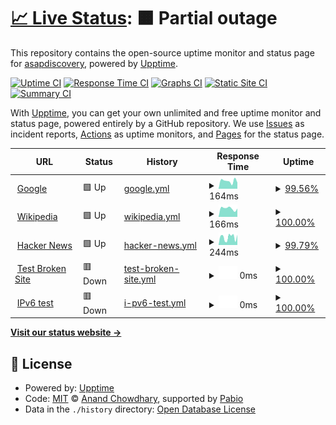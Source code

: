 # [📈 Live Status](https://status.asapdata.org): <!--live status--> **🟧 Partial outage**

This repository contains the open-source uptime monitor and status page for [asapdiscovery](https://status.asapdata.org), powered by [Upptime](https://github.com/upptime/upptime).

[![Uptime CI](https://github.com/asapdiscovery/status/workflows/Uptime%20CI/badge.svg)](https://github.com/asapdiscovery/status/actions?query=workflow%3A%22Uptime+CI%22)
[![Response Time CI](https://github.com/asapdiscovery/status/workflows/Response%20Time%20CI/badge.svg)](https://github.com/asapdiscovery/status/actions?query=workflow%3A%22Response+Time+CI%22)
[![Graphs CI](https://github.com/asapdiscovery/status/workflows/Graphs%20CI/badge.svg)](https://github.com/asapdiscovery/status/actions?query=workflow%3A%22Graphs+CI%22)
[![Static Site CI](https://github.com/asapdiscovery/status/workflows/Static%20Site%20CI/badge.svg)](https://github.com/asapdiscovery/status/actions?query=workflow%3A%22Static+Site+CI%22)
[![Summary CI](https://github.com/asapdiscovery/status/workflows/Summary%20CI/badge.svg)](https://github.com/asapdiscovery/status/actions?query=workflow%3A%22Summary+CI%22)

With [Upptime](https://upptime.js.org), you can get your own unlimited and free uptime monitor and status page, powered entirely by a GitHub repository. We use [Issues](https://github.com/asapdiscovery/status/issues) as incident reports, [Actions](https://github.com/asapdiscovery/status/actions) as uptime monitors, and [Pages](https://status.asapdata.org) for the status page.

<!--start: status pages-->
<!-- This summary is generated by Upptime (https://github.com/upptime/upptime) -->
<!-- Do not edit this manually, your changes will be overwritten -->
<!-- prettier-ignore -->
| URL | Status | History | Response Time | Uptime |
| --- | ------ | ------- | ------------- | ------ |
| <img alt="" src="https://icons.duckduckgo.com/ip3/www.google.com.ico" height="13"> [Google](https://www.google.com) | 🟩 Up | [google.yml](https://github.com/asapdiscovery/status/commits/HEAD/history/google.yml) | <details><summary><img alt="Response time graph" src="./graphs/google/response-time-week.png" height="20"> 164ms</summary><br><a href="https://status.asapdata.org/history/google"><img alt="Response time 134" src="https://img.shields.io/endpoint?url=https%3A%2F%2Fraw.githubusercontent.com%2Fasapdiscovery%2Fstatus%2FHEAD%2Fapi%2Fgoogle%2Fresponse-time.json"></a><br><a href="https://status.asapdata.org/history/google"><img alt="24-hour response time 121" src="https://img.shields.io/endpoint?url=https%3A%2F%2Fraw.githubusercontent.com%2Fasapdiscovery%2Fstatus%2FHEAD%2Fapi%2Fgoogle%2Fresponse-time-day.json"></a><br><a href="https://status.asapdata.org/history/google"><img alt="7-day response time 164" src="https://img.shields.io/endpoint?url=https%3A%2F%2Fraw.githubusercontent.com%2Fasapdiscovery%2Fstatus%2FHEAD%2Fapi%2Fgoogle%2Fresponse-time-week.json"></a><br><a href="https://status.asapdata.org/history/google"><img alt="30-day response time 134" src="https://img.shields.io/endpoint?url=https%3A%2F%2Fraw.githubusercontent.com%2Fasapdiscovery%2Fstatus%2FHEAD%2Fapi%2Fgoogle%2Fresponse-time-month.json"></a><br><a href="https://status.asapdata.org/history/google"><img alt="1-year response time 134" src="https://img.shields.io/endpoint?url=https%3A%2F%2Fraw.githubusercontent.com%2Fasapdiscovery%2Fstatus%2FHEAD%2Fapi%2Fgoogle%2Fresponse-time-year.json"></a></details> | <details><summary><a href="https://status.asapdata.org/history/google">99.56%</a></summary><a href="https://status.asapdata.org/history/google"><img alt="All-time uptime 100.00%" src="https://img.shields.io/endpoint?url=https%3A%2F%2Fraw.githubusercontent.com%2Fasapdiscovery%2Fstatus%2FHEAD%2Fapi%2Fgoogle%2Fuptime.json"></a><br><a href="https://status.asapdata.org/history/google"><img alt="24-hour uptime 96.93%" src="https://img.shields.io/endpoint?url=https%3A%2F%2Fraw.githubusercontent.com%2Fasapdiscovery%2Fstatus%2FHEAD%2Fapi%2Fgoogle%2Fuptime-day.json"></a><br><a href="https://status.asapdata.org/history/google"><img alt="7-day uptime 99.56%" src="https://img.shields.io/endpoint?url=https%3A%2F%2Fraw.githubusercontent.com%2Fasapdiscovery%2Fstatus%2FHEAD%2Fapi%2Fgoogle%2Fuptime-week.json"></a><br><a href="https://status.asapdata.org/history/google"><img alt="30-day uptime 99.90%" src="https://img.shields.io/endpoint?url=https%3A%2F%2Fraw.githubusercontent.com%2Fasapdiscovery%2Fstatus%2FHEAD%2Fapi%2Fgoogle%2Fuptime-month.json"></a><br><a href="https://status.asapdata.org/history/google"><img alt="1-year uptime 99.99%" src="https://img.shields.io/endpoint?url=https%3A%2F%2Fraw.githubusercontent.com%2Fasapdiscovery%2Fstatus%2FHEAD%2Fapi%2Fgoogle%2Fuptime-year.json"></a></details>
| <img alt="" src="https://icons.duckduckgo.com/ip3/en.wikipedia.org.ico" height="13"> [Wikipedia](https://en.wikipedia.org) | 🟩 Up | [wikipedia.yml](https://github.com/asapdiscovery/status/commits/HEAD/history/wikipedia.yml) | <details><summary><img alt="Response time graph" src="./graphs/wikipedia/response-time-week.png" height="20"> 166ms</summary><br><a href="https://status.asapdata.org/history/wikipedia"><img alt="Response time 525" src="https://img.shields.io/endpoint?url=https%3A%2F%2Fraw.githubusercontent.com%2Fasapdiscovery%2Fstatus%2FHEAD%2Fapi%2Fwikipedia%2Fresponse-time.json"></a><br><a href="https://status.asapdata.org/history/wikipedia"><img alt="24-hour response time 162" src="https://img.shields.io/endpoint?url=https%3A%2F%2Fraw.githubusercontent.com%2Fasapdiscovery%2Fstatus%2FHEAD%2Fapi%2Fwikipedia%2Fresponse-time-day.json"></a><br><a href="https://status.asapdata.org/history/wikipedia"><img alt="7-day response time 166" src="https://img.shields.io/endpoint?url=https%3A%2F%2Fraw.githubusercontent.com%2Fasapdiscovery%2Fstatus%2FHEAD%2Fapi%2Fwikipedia%2Fresponse-time-week.json"></a><br><a href="https://status.asapdata.org/history/wikipedia"><img alt="30-day response time 525" src="https://img.shields.io/endpoint?url=https%3A%2F%2Fraw.githubusercontent.com%2Fasapdiscovery%2Fstatus%2FHEAD%2Fapi%2Fwikipedia%2Fresponse-time-month.json"></a><br><a href="https://status.asapdata.org/history/wikipedia"><img alt="1-year response time 525" src="https://img.shields.io/endpoint?url=https%3A%2F%2Fraw.githubusercontent.com%2Fasapdiscovery%2Fstatus%2FHEAD%2Fapi%2Fwikipedia%2Fresponse-time-year.json"></a></details> | <details><summary><a href="https://status.asapdata.org/history/wikipedia">100.00%</a></summary><a href="https://status.asapdata.org/history/wikipedia"><img alt="All-time uptime 100.00%" src="https://img.shields.io/endpoint?url=https%3A%2F%2Fraw.githubusercontent.com%2Fasapdiscovery%2Fstatus%2FHEAD%2Fapi%2Fwikipedia%2Fuptime.json"></a><br><a href="https://status.asapdata.org/history/wikipedia"><img alt="24-hour uptime 100.00%" src="https://img.shields.io/endpoint?url=https%3A%2F%2Fraw.githubusercontent.com%2Fasapdiscovery%2Fstatus%2FHEAD%2Fapi%2Fwikipedia%2Fuptime-day.json"></a><br><a href="https://status.asapdata.org/history/wikipedia"><img alt="7-day uptime 100.00%" src="https://img.shields.io/endpoint?url=https%3A%2F%2Fraw.githubusercontent.com%2Fasapdiscovery%2Fstatus%2FHEAD%2Fapi%2Fwikipedia%2Fuptime-week.json"></a><br><a href="https://status.asapdata.org/history/wikipedia"><img alt="30-day uptime 100.00%" src="https://img.shields.io/endpoint?url=https%3A%2F%2Fraw.githubusercontent.com%2Fasapdiscovery%2Fstatus%2FHEAD%2Fapi%2Fwikipedia%2Fuptime-month.json"></a><br><a href="https://status.asapdata.org/history/wikipedia"><img alt="1-year uptime 100.00%" src="https://img.shields.io/endpoint?url=https%3A%2F%2Fraw.githubusercontent.com%2Fasapdiscovery%2Fstatus%2FHEAD%2Fapi%2Fwikipedia%2Fuptime-year.json"></a></details>
| <img alt="" src="https://icons.duckduckgo.com/ip3/news.ycombinator.com.ico" height="13"> [Hacker News](https://news.ycombinator.com) | 🟩 Up | [hacker-news.yml](https://github.com/asapdiscovery/status/commits/HEAD/history/hacker-news.yml) | <details><summary><img alt="Response time graph" src="./graphs/hacker-news/response-time-week.png" height="20"> 244ms</summary><br><a href="https://status.asapdata.org/history/hacker-news"><img alt="Response time 276" src="https://img.shields.io/endpoint?url=https%3A%2F%2Fraw.githubusercontent.com%2Fasapdiscovery%2Fstatus%2FHEAD%2Fapi%2Fhacker-news%2Fresponse-time.json"></a><br><a href="https://status.asapdata.org/history/hacker-news"><img alt="24-hour response time 317" src="https://img.shields.io/endpoint?url=https%3A%2F%2Fraw.githubusercontent.com%2Fasapdiscovery%2Fstatus%2FHEAD%2Fapi%2Fhacker-news%2Fresponse-time-day.json"></a><br><a href="https://status.asapdata.org/history/hacker-news"><img alt="7-day response time 244" src="https://img.shields.io/endpoint?url=https%3A%2F%2Fraw.githubusercontent.com%2Fasapdiscovery%2Fstatus%2FHEAD%2Fapi%2Fhacker-news%2Fresponse-time-week.json"></a><br><a href="https://status.asapdata.org/history/hacker-news"><img alt="30-day response time 276" src="https://img.shields.io/endpoint?url=https%3A%2F%2Fraw.githubusercontent.com%2Fasapdiscovery%2Fstatus%2FHEAD%2Fapi%2Fhacker-news%2Fresponse-time-month.json"></a><br><a href="https://status.asapdata.org/history/hacker-news"><img alt="1-year response time 276" src="https://img.shields.io/endpoint?url=https%3A%2F%2Fraw.githubusercontent.com%2Fasapdiscovery%2Fstatus%2FHEAD%2Fapi%2Fhacker-news%2Fresponse-time-year.json"></a></details> | <details><summary><a href="https://status.asapdata.org/history/hacker-news">99.79%</a></summary><a href="https://status.asapdata.org/history/hacker-news"><img alt="All-time uptime 100.00%" src="https://img.shields.io/endpoint?url=https%3A%2F%2Fraw.githubusercontent.com%2Fasapdiscovery%2Fstatus%2FHEAD%2Fapi%2Fhacker-news%2Fuptime.json"></a><br><a href="https://status.asapdata.org/history/hacker-news"><img alt="24-hour uptime 100.00%" src="https://img.shields.io/endpoint?url=https%3A%2F%2Fraw.githubusercontent.com%2Fasapdiscovery%2Fstatus%2FHEAD%2Fapi%2Fhacker-news%2Fuptime-day.json"></a><br><a href="https://status.asapdata.org/history/hacker-news"><img alt="7-day uptime 99.79%" src="https://img.shields.io/endpoint?url=https%3A%2F%2Fraw.githubusercontent.com%2Fasapdiscovery%2Fstatus%2FHEAD%2Fapi%2Fhacker-news%2Fuptime-week.json"></a><br><a href="https://status.asapdata.org/history/hacker-news"><img alt="30-day uptime 99.95%" src="https://img.shields.io/endpoint?url=https%3A%2F%2Fraw.githubusercontent.com%2Fasapdiscovery%2Fstatus%2FHEAD%2Fapi%2Fhacker-news%2Fuptime-month.json"></a><br><a href="https://status.asapdata.org/history/hacker-news"><img alt="1-year uptime 100.00%" src="https://img.shields.io/endpoint?url=https%3A%2F%2Fraw.githubusercontent.com%2Fasapdiscovery%2Fstatus%2FHEAD%2Fapi%2Fhacker-news%2Fuptime-year.json"></a></details>
| <img alt="" src="https://icons.duckduckgo.com/ip3/thissitedoesnotexist.koj.co.ico" height="13"> [Test Broken Site](https://thissitedoesnotexist.koj.co) | 🟥 Down | [test-broken-site.yml](https://github.com/asapdiscovery/status/commits/HEAD/history/test-broken-site.yml) | <details><summary><img alt="Response time graph" src="./graphs/test-broken-site/response-time-week.png" height="20"> 0ms</summary><br><a href="https://status.asapdata.org/history/test-broken-site"><img alt="Response time 0" src="https://img.shields.io/endpoint?url=https%3A%2F%2Fraw.githubusercontent.com%2Fasapdiscovery%2Fstatus%2FHEAD%2Fapi%2Ftest-broken-site%2Fresponse-time.json"></a><br><a href="https://status.asapdata.org/history/test-broken-site"><img alt="24-hour response time 0" src="https://img.shields.io/endpoint?url=https%3A%2F%2Fraw.githubusercontent.com%2Fasapdiscovery%2Fstatus%2FHEAD%2Fapi%2Ftest-broken-site%2Fresponse-time-day.json"></a><br><a href="https://status.asapdata.org/history/test-broken-site"><img alt="7-day response time 0" src="https://img.shields.io/endpoint?url=https%3A%2F%2Fraw.githubusercontent.com%2Fasapdiscovery%2Fstatus%2FHEAD%2Fapi%2Ftest-broken-site%2Fresponse-time-week.json"></a><br><a href="https://status.asapdata.org/history/test-broken-site"><img alt="30-day response time 0" src="https://img.shields.io/endpoint?url=https%3A%2F%2Fraw.githubusercontent.com%2Fasapdiscovery%2Fstatus%2FHEAD%2Fapi%2Ftest-broken-site%2Fresponse-time-month.json"></a><br><a href="https://status.asapdata.org/history/test-broken-site"><img alt="1-year response time 0" src="https://img.shields.io/endpoint?url=https%3A%2F%2Fraw.githubusercontent.com%2Fasapdiscovery%2Fstatus%2FHEAD%2Fapi%2Ftest-broken-site%2Fresponse-time-year.json"></a></details> | <details><summary><a href="https://status.asapdata.org/history/test-broken-site">100.00%</a></summary><a href="https://status.asapdata.org/history/test-broken-site"><img alt="All-time uptime 100.00%" src="https://img.shields.io/endpoint?url=https%3A%2F%2Fraw.githubusercontent.com%2Fasapdiscovery%2Fstatus%2FHEAD%2Fapi%2Ftest-broken-site%2Fuptime.json"></a><br><a href="https://status.asapdata.org/history/test-broken-site"><img alt="24-hour uptime 100.00%" src="https://img.shields.io/endpoint?url=https%3A%2F%2Fraw.githubusercontent.com%2Fasapdiscovery%2Fstatus%2FHEAD%2Fapi%2Ftest-broken-site%2Fuptime-day.json"></a><br><a href="https://status.asapdata.org/history/test-broken-site"><img alt="7-day uptime 100.00%" src="https://img.shields.io/endpoint?url=https%3A%2F%2Fraw.githubusercontent.com%2Fasapdiscovery%2Fstatus%2FHEAD%2Fapi%2Ftest-broken-site%2Fuptime-week.json"></a><br><a href="https://status.asapdata.org/history/test-broken-site"><img alt="30-day uptime 100.00%" src="https://img.shields.io/endpoint?url=https%3A%2F%2Fraw.githubusercontent.com%2Fasapdiscovery%2Fstatus%2FHEAD%2Fapi%2Ftest-broken-site%2Fuptime-month.json"></a><br><a href="https://status.asapdata.org/history/test-broken-site"><img alt="1-year uptime 100.00%" src="https://img.shields.io/endpoint?url=https%3A%2F%2Fraw.githubusercontent.com%2Fasapdiscovery%2Fstatus%2FHEAD%2Fapi%2Ftest-broken-site%2Fuptime-year.json"></a></details>
| <img alt="" src="https://icons.duckduckgo.com/ip3/null.ico" height="13"> [IPv6 test](forwardemail.net) | 🟥 Down | [i-pv6-test.yml](https://github.com/asapdiscovery/status/commits/HEAD/history/i-pv6-test.yml) | <details><summary><img alt="Response time graph" src="./graphs/i-pv6-test/response-time-week.png" height="20"> 0ms</summary><br><a href="https://status.asapdata.org/history/i-pv6-test"><img alt="Response time 0" src="https://img.shields.io/endpoint?url=https%3A%2F%2Fraw.githubusercontent.com%2Fasapdiscovery%2Fstatus%2FHEAD%2Fapi%2Fi-pv6-test%2Fresponse-time.json"></a><br><a href="https://status.asapdata.org/history/i-pv6-test"><img alt="24-hour response time 0" src="https://img.shields.io/endpoint?url=https%3A%2F%2Fraw.githubusercontent.com%2Fasapdiscovery%2Fstatus%2FHEAD%2Fapi%2Fi-pv6-test%2Fresponse-time-day.json"></a><br><a href="https://status.asapdata.org/history/i-pv6-test"><img alt="7-day response time 0" src="https://img.shields.io/endpoint?url=https%3A%2F%2Fraw.githubusercontent.com%2Fasapdiscovery%2Fstatus%2FHEAD%2Fapi%2Fi-pv6-test%2Fresponse-time-week.json"></a><br><a href="https://status.asapdata.org/history/i-pv6-test"><img alt="30-day response time 0" src="https://img.shields.io/endpoint?url=https%3A%2F%2Fraw.githubusercontent.com%2Fasapdiscovery%2Fstatus%2FHEAD%2Fapi%2Fi-pv6-test%2Fresponse-time-month.json"></a><br><a href="https://status.asapdata.org/history/i-pv6-test"><img alt="1-year response time 0" src="https://img.shields.io/endpoint?url=https%3A%2F%2Fraw.githubusercontent.com%2Fasapdiscovery%2Fstatus%2FHEAD%2Fapi%2Fi-pv6-test%2Fresponse-time-year.json"></a></details> | <details><summary><a href="https://status.asapdata.org/history/i-pv6-test">100.00%</a></summary><a href="https://status.asapdata.org/history/i-pv6-test"><img alt="All-time uptime 100.00%" src="https://img.shields.io/endpoint?url=https%3A%2F%2Fraw.githubusercontent.com%2Fasapdiscovery%2Fstatus%2FHEAD%2Fapi%2Fi-pv6-test%2Fuptime.json"></a><br><a href="https://status.asapdata.org/history/i-pv6-test"><img alt="24-hour uptime 100.00%" src="https://img.shields.io/endpoint?url=https%3A%2F%2Fraw.githubusercontent.com%2Fasapdiscovery%2Fstatus%2FHEAD%2Fapi%2Fi-pv6-test%2Fuptime-day.json"></a><br><a href="https://status.asapdata.org/history/i-pv6-test"><img alt="7-day uptime 100.00%" src="https://img.shields.io/endpoint?url=https%3A%2F%2Fraw.githubusercontent.com%2Fasapdiscovery%2Fstatus%2FHEAD%2Fapi%2Fi-pv6-test%2Fuptime-week.json"></a><br><a href="https://status.asapdata.org/history/i-pv6-test"><img alt="30-day uptime 100.00%" src="https://img.shields.io/endpoint?url=https%3A%2F%2Fraw.githubusercontent.com%2Fasapdiscovery%2Fstatus%2FHEAD%2Fapi%2Fi-pv6-test%2Fuptime-month.json"></a><br><a href="https://status.asapdata.org/history/i-pv6-test"><img alt="1-year uptime 100.00%" src="https://img.shields.io/endpoint?url=https%3A%2F%2Fraw.githubusercontent.com%2Fasapdiscovery%2Fstatus%2FHEAD%2Fapi%2Fi-pv6-test%2Fuptime-year.json"></a></details>

<!--end: status pages-->

[**Visit our status website →**](https://status.asapdata.org)

## 📄 License

- Powered by: [Upptime](https://github.com/upptime/upptime)
- Code: [MIT](./LICENSE) © [Anand Chowdhary](https://anandchowdhary.com), supported by [Pabio](https://pabio.com)
- Data in the `./history` directory: [Open Database License](https://opendatacommons.org/licenses/odbl/1-0/)
